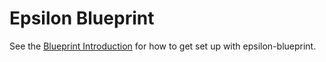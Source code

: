 # Epsilon Blueprint

See the [Blueprint Introduction](https://epsilon-blueprint.netlify.com/components/introduction) for how to get set up with epsilon-blueprint.
